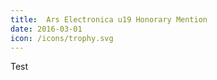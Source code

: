 ```yaml
---
title:  Ars Electronica u19 Honorary Mention
date: 2016-03-01
icon: /icons/trophy.svg
---
```


Test
